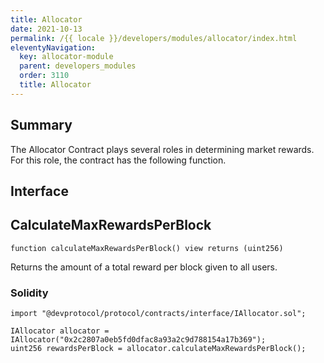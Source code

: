 ```yaml
---
title: Allocator
date: 2021-10-13
permalink: /{{ locale }}/developers/modules/allocator/index.html
eleventyNavigation:
  key: allocator-module
  parent: developers_modules
  order: 3110
  title: Allocator
---
```


## Summary

The Allocator Contract plays several roles in determining market rewards.
For this role, the contract has the following function.

## Interface

## CalculateMaxRewardsPerBlock

```solidity
function calculateMaxRewardsPerBlock() view returns (uint256)
```

Returns the amount of a total reward per block given to all users.

### Solidity

```solidity
import "@devprotocol/protocol/contracts/interface/IAllocator.sol";

IAllocator allocator = IAllocator("0x2c2807a0eb5fd0dfac8a93a2c9d788154a17b369");
uint256 rewardsPerBlock = allocator.calculateMaxRewardsPerBlock();
```
